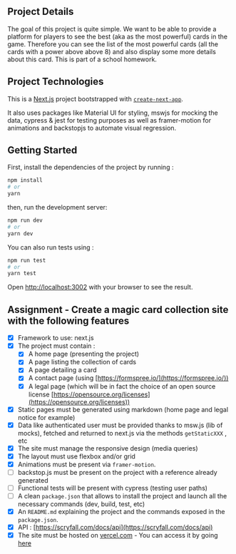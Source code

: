 ## Project Details

The goal of this project is quite simple. We want to be able to provide a platform for players to see the best (aka as the most powerful) cards in the game. Therefore you can see the list of the most powerful cards (all the cards with a power above above 8) and also display some more details about this card. This is part of a school homework.

## Project Technologies

This is a [Next.js](https://nextjs.org/) project bootstrapped with [`create-next-app`](https://github.com/vercel/next.js/tree/canary/packages/create-next-app).

It also uses packages like Material UI for styling, mswjs for mocking the data, cypress & jest for testing purposes as well as framer-motion for animations and backstopjs to automate visual regression.

## Getting Started

First, install the dependencies of the project by running :

```bash
npm install
# or
yarn
```

then, run the development server:

```bash
npm run dev
# or
yarn dev
```

You can also run tests using :

```bash
npm run test
# or
yarn test
```

Open [http://localhost:3002](http://localhost:3002) with your browser to see the result.


## Assignment - Create a magic card collection site with the following features

- [x] Framework to use: next.js
- [x] The project must contain :
    - [x] A home page (presenting the project)
    - [x] A page listing the collection of cards
    - [x] A page detailing a card
    - [x] A contact page (using [https://formspree.io/](https://formspree.io/))
    - [x] A legal page (which will be in fact the choice of an open source license [https://opensource.org/licenses](https://opensource.org/licenses))
- [x] Static pages must be generated using markdown (home page and legal notice for example)
- [x] Data like authenticated user must be provided thanks to msw.js (lib of mocks), fetched and returned to next.js via the methods `getStaticXXX` , etc
- [x] The site must manage the responsive design (media queries)
- [x] The layout must use flexbox and/or grid
- [x] Animations must be present via `framer-motion`.
- [ ] backstop.js must be present on the project with a reference already generated
- [ ] Functional tests will be present with cypress (testing user paths)
- [ ] A clean `package.json` that allows to install the project and launch all the necessary commands (dev, build, test, etc)
- [x] An `README.md` explaining the project and the commands exposed in the `package.json`.
- [x] API : [https://scryfall.com/docs/api](https://scryfall.com/docs/api)
- [x] The site must be hosted on [vercel.com](http://vercel.com) - You can access it by going [here](https://magic-cards-one.vercel.app/)
